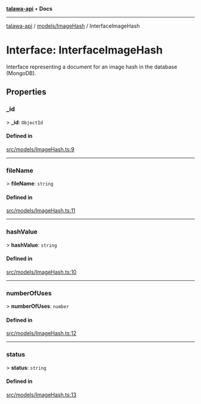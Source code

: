 [**talawa-api**](../../../README.md) • **Docs**

***

[talawa-api](../../../modules.md) / [models/ImageHash](../README.md) / InterfaceImageHash

# Interface: InterfaceImageHash

Interface representing a document for an image hash in the database (MongoDB).

## Properties

### \_id

\> **\_id**: `ObjectId`

#### Defined in

[src/models/ImageHash.ts:9](https://github.com/PalisadoesFoundation/talawa-api/blob/a6e7ac91b581c9109559657faf0f934f3eb41fe7/src/models/ImageHash.ts#L9)

***

### fileName

\> **fileName**: `string`

#### Defined in

[src/models/ImageHash.ts:11](https://github.com/PalisadoesFoundation/talawa-api/blob/a6e7ac91b581c9109559657faf0f934f3eb41fe7/src/models/ImageHash.ts#L11)

***

### hashValue

\> **hashValue**: `string`

#### Defined in

[src/models/ImageHash.ts:10](https://github.com/PalisadoesFoundation/talawa-api/blob/a6e7ac91b581c9109559657faf0f934f3eb41fe7/src/models/ImageHash.ts#L10)

***

### numberOfUses

\> **numberOfUses**: `number`

#### Defined in

[src/models/ImageHash.ts:12](https://github.com/PalisadoesFoundation/talawa-api/blob/a6e7ac91b581c9109559657faf0f934f3eb41fe7/src/models/ImageHash.ts#L12)

***

### status

\> **status**: `string`

#### Defined in

[src/models/ImageHash.ts:13](https://github.com/PalisadoesFoundation/talawa-api/blob/a6e7ac91b581c9109559657faf0f934f3eb41fe7/src/models/ImageHash.ts#L13)
